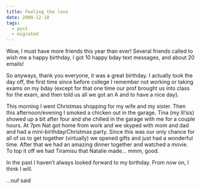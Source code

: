 ```yaml
---
title: Feeling the love
date: 2008-12-18
tags:
  - post
  - migrated
---
```


Wow, I must have more friends this year than ever! Several friends called to wish me a happy birthday, I got 10 happy bday text messages, and about 20 emails!

So anyways, thank you everyone, it was a great birthday. I actually took the day off, the first time since before college I remember not working or taking exams on my bday (except for that one time our prof brought us into class for the exam, and then told us all we got an A and to have a nice day).

This morning I went Christmas shopping for my wife and my sister. Then this afternoon/evening I smoked a chicken out in the garage. Tina (my lil’sis) showed up a bit after four and she chilled in the garage with me for a couple hours. At 7pm Nat got home from work and we skyped with mom and dad and had a mini-birthday/Christmas party. Since this was our only chance for all of us to get together (virtually) we opened gifts and just had a wonderful time. After that we had an amazing dinner together and watched a movie. To top it off we had Tiramisu that Natalie made… mmm, good.

In the past I haven’t always looked forward to my birthday. From now on, I think I will.

…nuf said
